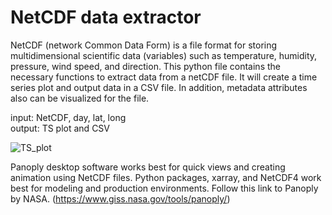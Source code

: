 # NetCDF data extractor
NetCDF (network Common Data Form) is a file format for storing multidimensional scientific data (variables) such as temperature, humidity, pressure, wind speed, and direction.
This python file contains the necessary functions to extract data from a netCDF file.
It will create a time series plot and output data in a CSV file. In addition, metadata attributes also can be visualized for the file.  
  
  
input: NetCDF, day, lat, long   
output: TS plot and CSV                          

![TS_plot](https://user-images.githubusercontent.com/25448193/188341954-9e746924-a23b-45db-b759-d1b319e248ea.png)

Panoply desktop software works best for quick views and creating animation using NetCDF files. Python packages, xarray, and NetCDF4 work best for modeling and production environments.
Follow this link to Panoply by NASA.
(https://www.giss.nasa.gov/tools/panoply/)
